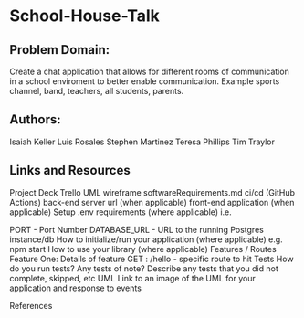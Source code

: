 # School-House-Talk

## Problem Domain:
Create a chat application that allows for different rooms of communication in a school enviroment to better enable communication. Example sports channel, band, teachers, all students, parents.

## Authors:
Isaiah Keller
Luis Rosales
Stephen Martinez
Teresa Phillips
Tim Traylor

## Links and Resources

Project Deck
Trello
UML
wireframe
softwareRequirements.md
ci/cd (GitHub Actions)
back-end server url (when applicable)
front-end application (when applicable)
Setup
.env requirements (where applicable)
i.e.

PORT - Port Number
DATABASE_URL - URL to the running Postgres instance/db
How to initialize/run your application (where applicable)
e.g. npm start
How to use your library (where applicable)
Features / Routes
Feature One: Details of feature
GET : /hello - specific route to hit
Tests
How do you run tests?
Any tests of note?
Describe any tests that you did not complete, skipped, etc
UML
Link to an image of the UML for your application and response to events

References
